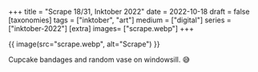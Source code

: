 +++
title = "Scrape 18/31, Inktober 2022"
date = 2022-10-18
draft =  false
[taxonomies]
tags = ["inktober", "art"]
medium = ["digital"]
series = ["inktober-2022"]
[extra]
images= ["scrape.webp"]
+++

{{ image(src="scrape.webp", alt="Scrape") }}

Cupcake bandages and random vase on windowsill. 😅
